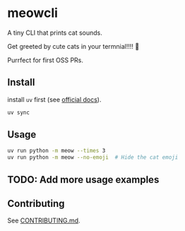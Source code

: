 # meowcli

A tiny CLI that prints cat sounds.

Get greeted by cute cats in your termnial!!!! 🐾

Purrfect for first OSS PRs.

## Install

install `uv` first (see [official docs](https://docs.astral.sh/uv/getting-started/installation/)).

```bash
uv sync
```

## Usage

```bash
uv run python -m meow --times 3
uv run python -m meow --no-emoji  # Hide the cat emoji
```

## TODO: Add more usage examples

## Contributing

See [CONTRIBUTING.md](CONTRIBUTING.md).

